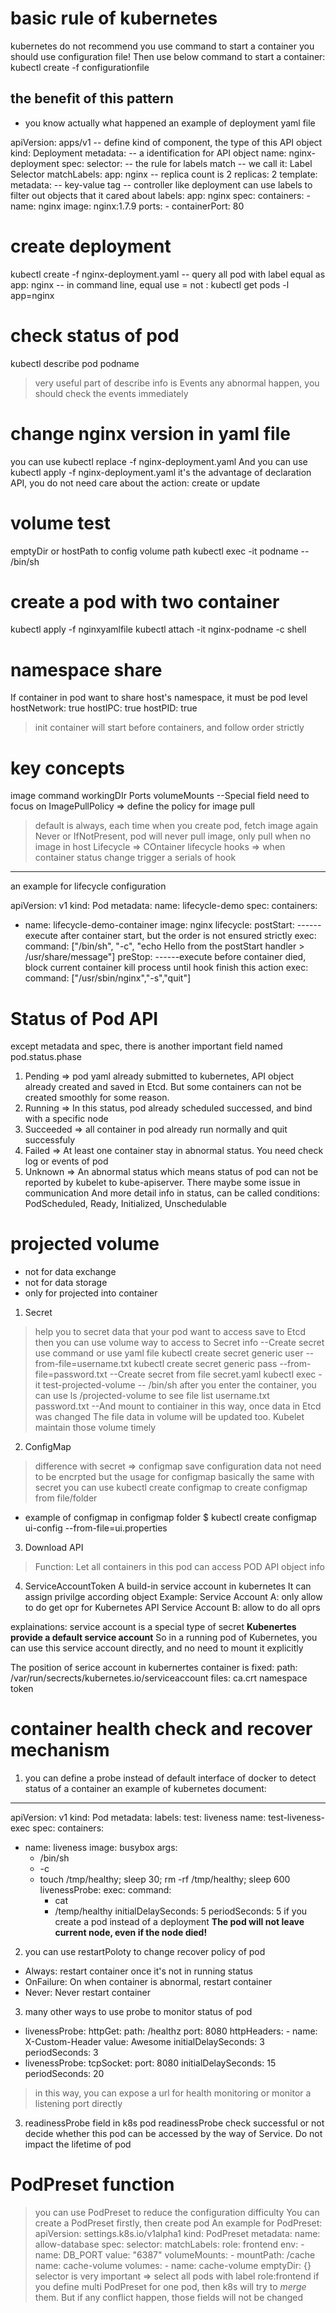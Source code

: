 # basic rule of kubernetes
kubernetes do not recommend you use command to start a container
you should use configuration file!
Then use below command to start a container: kubectl create -f configurationfile
## the benefit of this pattern
- you know actually what happened
an example of deployment yaml file

apiVersion: apps/v1
-- define kind of component, the type of this API object
kind: Deployment
metadata:
-- a identification for API object
  name: nginx-deployment
spec:
  selector:
-- the rule for labels match
-- we call it: Label Selector
    matchLabels:
      app: nginx
-- replica count is 2
  replicas: 2
  template:
    metadata:
-- key-value tag
-- controller like deployment can use labels to filter out objects that it cared about
      labels:
        app: nginx
    spec:
      containers:
      - name: nginx
        image: nginx:1.7.9
        ports:
        - containerPort: 80

# create deployment
kubectl create -f nginx-deployment.yaml
-- query all pod with label equal as app: nginx
-- in command line, equal use = not :
kubectl get pods -l app=nginx

# check status of pod
kubectl describe pod podname
> very useful part of describe info is Events
> any abnormal happen, you should check the events immediately

# change nginx version in yaml file
you can use kubectl replace -f nginx-deployment.yaml
And you can use kubectl apply -f nginx-deployment.yaml
it's the advantage of declaration API, you do not need care about the action: create or update

# volume test
emptyDir or hostPath to config volume path
kubectl exec -it podname -- /bin/sh

# create a pod with two container
kubectl apply -f nginxyamlfile
kubectl attach -it nginx-podname -c shell

# namespace share
If container in pod want to share host's namespace, it must be pod level
hostNetwork: true
hostIPC: true
hostPID: true
> init container will start before containers, and follow order strictly

# key concepts
image
command
workingDIr
Ports
volumeMounts
--Special field need to focus on
ImagePullPolicy => define the policy for image pull
  > default is always, each time when you create pod, fetch image again
  > Never or IfNotPresent, pod will never pull image, only pull when no image in host
Lifecycle => COntainer lifecycle hooks => when container status change trigger a serials of hook
----------------------------------------
an example for lifecycle configuration

apiVersion: v1
kind: Pod
metadata:
  name: lifecycle-demo
spec:
  containers:
  - name: lifecycle-demo-container
    image: nginx
    lifecycle:
      postStart:
------execute after container start, but the order is not ensured strictly
        exec:
          command: ["/bin/sh", "-c", "echo Hello from the postStart handler > /usr/share/message"]
      preStop:
------execute before container died, block current container kill process until hook finish this action
        exec:
          command: ["/usr/sbin/nginx","-s","quit"]


# Status of Pod API
except metadata and spec, there is another important field named pod.status.phase
1. Pending => pod yaml already submitted to kubernetes, API object already created and saved in Etcd. But some containers can not be created smoothly for some reason.
2. Running => In this status, pod already scheduled successed, and bind with a specific node
3. Succeeded => all container in pod already run normally and quit successfuly
4. Failed => At least one container stay in abnormal status. You need check log or events of pod
5. Unknown => An abnormal status which means status of pod can not be reported by kubelet to kube-apiserver. There maybe some issue in communication
And more detail info in status, can be called conditions: PodScheduled, Ready, Initialized, Unschedulable



# projected volume
- not for data exchange
- not for data storage
- only for projected into container
1. Secret
> help you to secret data that your pod want to access
> save to Etcd
> then you can use volume way to access to Secret info
--Create secret use command or use yaml file
kubectl create secret generic user --from-file=username.txt
kubectl create secret generic pass --from-file=password.txt
--Create secret from file secret.yaml
kubectl exec -it test-projected-volume -- /bin/sh
> after you enter the container, you can use ls /projected-volume to see file list
> username.txt password.txt
--And mount to contiainer in this way, once data in Etcd was changed
> The file data in volume will be updated too. Kubelet maintain those volume timely

2. ConfigMap
> difference with secret => configmap save configuration data not need to be encrpted
> but the usage for configmap basically the same with secret
> you can use kubectl create configmap to create configmap from file/folder
- example of configmap in configmap folder
$ kubectl create configmap ui-config --from-file=ui.properties
3. Download API
> Function: Let all containers in this pod can access POD API object info
4. ServiceAccountToken
A build-in service account in kubernetes
It can assign privilge according object
Example:
Service Account A: only allow to do get opr for Kubernetes API
Service Account B: allow to do all oprs

explainations: service account is a special type of secret
**Kubenertes provide a default service account**
So in a running pod of Kubernetes, you can use this service account directly, and no need to mount it explicitly

The position of serice account in kubernertes container is fixed:
path: /var/run/secrects/kubernetes.io/serviceaccount
files: ca.crt namespace token

# container health check and recover mechanism
1. you can define a probe instead of default interface of docker to detect status of a container
an example of kubernetes document:
---
apiVersion: v1
kind: Pod
metadata:
  labels:
    test: liveness
  name: test-liveness-exec
spec:
  containers:
  - name: liveness
    image: busybox
    args:
    - /bin/sh
    - -c
    - touch /tmp/healthy; sleep 30; rm -rf /tmp/healthy; sleep 600
    livenessProbe:
      exec:
        command:
        - cat
        - /temp/healthy
      initialDelaySeconds: 5
      periodSeconds: 5
if you create a pod instead of a deployment
**The pod will not leave current node, even if the node died!**

2. you can use restartPoloty to change recover policy of pod
- Always: restart container once it's not in running status
- OnFailure: On when container is abnormal, restart container
- Never: Never restart container

3. many other ways to use probe to monitor status of pod
- livenessProbe:
    httpGet:
      path: /healthz
      port: 8080
      httpHeaders:
      - name: X-Custom-Header
        value: Awesome
      initialDelaySeconds: 3
      periodSeconds: 3
- livenessProbe:
    tcpSocket:
      port: 8080
    initialDelaySeconds: 15
    periodSeconds: 20
> in this way, you can expose a url for health monitoring or monitor a listening port directly

3. readinessProbe field in k8s pod
readinessProbe check successful or not decide whether this pod can be accessed by the way of Service. Do not impact the lifetime of pod

# PodPreset function
> you can use PodPreset to reduce the configuration difficulty
You can create a PodPreset firstly, then create pod
An example for PodPreset:
apiVersion: settings.k8s.io/v1alpha1
kind: PodPreset
metadata:
  name: allow-database
spec:
  selector:
    matchLabels:
      role: frontend
  env:
    - name: DB_PORT
      value: "6387"
  volumeMounts:
    - mountPath: /cache
      name: cache-volume
  volumes:
    - name: cache-volume
      emptyDir: {}
> selector is very important => select all pods with label role:frontend
> if you define multi PodPreset for one pod, then k8s will try to *merge* them. But if any conflict happen, those fields will not be changed
